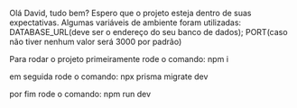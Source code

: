 Olá David, tudo bem?
Espero que o projeto esteja dentro de suas expectativas.
Algumas variáveis de ambiente foram utilizadas:
DATABASE_URL(deve ser o endereço do seu banco de dados);
PORT(caso não tiver nenhum valor será 3000 por padrão)


Para rodar o projeto primeiramente rode o comando:
npm i

em seguida rode o comando:
npx prisma migrate dev

por fim rode o comando:
npm run dev


